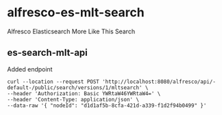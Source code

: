 # alfresco-es-mlt-search
Alfresco Elasticsearch More Like This Search

## es-search-mlt-api

Added endpoint

```
curl --location --request POST 'http://localhost:8080/alfresco/api/-default-/public/search/versions/1/mltsearch' \
--header 'Authorization: Basic YWRtaW46YWRtaW4=' \
--header 'Content-Type: application/json' \
--data-raw '{ "nodeId": "d1d1af5b-8cfa-421d-a339-f1d2f94b0499" }'
```
